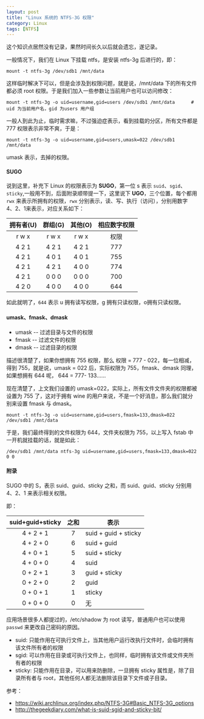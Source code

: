 ```yaml
---
layout: post
title: "Linux 系统的 NTFS-3G 权限"
category: Linux
tags: [NTFS]
---
```


这个知识点居然没有记录，果然时间长久以后就会遗忘，遂记录。

一般情况下，我们在 Linux 下挂载 ntfs，是安装 ntfs-3g 后进行的，即：

    mount -t ntfs-3g /dev/sdb1 /mnt/data

这样临时解决下可以，但是会涉及到权限问题，就是说，/mnt/data 下的所有文件都必须 root 权限。于是我们加入一些参数让当前用户也可以访问修改：

    mount -t ntfs-3g -o uid=username,gid=users /dev/sdb1 /mnt/data      # uid 为当前用户名，gid 为users 用户组

<!-- more -->
一般人到此为止，临时需求嘛，不过强迫症表示，看到挂载的分区，所有文件都是 777 权限表示非常不爽，于是：

    mount -t ntfs-3g -o uid=username,gid=users,umask=022 /dev/sdb1 /mnt/data

umask 表示，去掉的权限。

#### SUGO

说到这里，补充下 Linux 的权限表示为 **SUGO**，第一位 s 表示 `suid`、`sgid`、`sticky`,一般用不到，后面附录顺带提一下，这里说下 **UGO**，三个位置，每个都用 `rwx` 来表示所拥有的权限，`rwx` 分别表示，读、写、执行（访问），分别用数字 4、2、1来表示，对应关系如下：

|拥有者(U)|群组(G)|其他(O)|相应数字权限|
|:---:|:---:|:---:|:---:|
|r  w  x|r  w  x|r  w  x|权限|
|4  2  1|4  2  1|4  2  1|777|
|4  2  1|4  0  1|4  0  1|755|
|4  2  1|4  2  1|4  0  0|774|
|4  2  1|0  0  0|0  0  0|700|
|4  2  0|4  0  0|4  0  0|644|

如此就明了，`644` 表示 u 拥有读写权限，g 拥有只读权限，o拥有只读权限。

#### umask、fmask、dmask

- umask -- 过滤目录与文件的权限
- fmask -- 过滤文件的权限
- dmask -- 过滤目录的权限

描述很清楚了，如果你想拥有 755 权限，那么 权限 = 777 - 022，每一位相减，得到 755，就是说，umask = 022 后，实际权限为 755，fmask、dmask 同理，如果想拥有 644 呢， 644 = 777- 133......

现在清楚了，上文我们设置的 umask=022，实际上，所有文件文件夹的权限都被设置为 755 了，这对于拥有 wine 的用户来说，不是一个好消息，那么我们就分别来设置 fmask 与 dmask。

    mount -t ntfs-3g -o uid=username,gid=users,fmask=133,dmask=022 /dev/sdb1 /mnt/data

于是，我们最终得到的文件权限为 644，文件夹权限为 755，以上写入 fstab 中一开机就挂载的话，就是如此：

    /dev/sdb1 /mnt/data ntfs-3g uid=username,gid=users,fmask=133,dmask=022 0 0

#### 附录

SUGO 中的 S，表示 suid、guid、sticky 之和，而 suid、guid、sticky 分别用 4、2、1 来表示相关权限。

即：

|suid+guid+sticky|之和|表示|
|:---:|:---:|---|
|4 + 2 + 1|7|suid + guid + sticky|
|4 + 2 + 0|6|suid + guid|
|4 + 0 + 1|5|suid + sticky|
|4 + 0 + 0|4|suid|
|0 + 2 + 1|3|guid + sticky|
|0 + 2 + 0|2|guid|
|0 + 0 + 1|1|sticky|
|0 + 0 + 0|0|无|

应用场景很多人都提过的，/etc/shadow 为 root 读写，普通用户也可以使用 `passwd` 来更改自己密码的原因。

- suid: 只能作用在可执行文件上，当其他用户运行改执行文件时，会临时拥有该文件所有者的权限
- sgid: 可以作用在目录或可执行文件上，也同样，临时拥有该文件或文件夹所有者的权限
- sticky: 只能作用在目录，可以用来防删除，一旦拥有 sticky 属性是，除了目录所有者与 root，其他任何人都无法删除该目录下文件或子目录。

参考：

- <https://wiki.archlinux.org/index.php/NTFS-3G#Basic_NTFS-3G_options>
- <http://thegeekdiary.com/what-is-suid-sgid-and-sticky-bit/>

